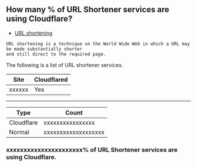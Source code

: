## How many % of URL Shortener services are using Cloudflare?


- [URL shortening](https://en.wikipedia.org/wiki/URL_shortening)
```
URL shortening is a technique on the World Wide Web in which a URL may be made substantially shorter
and still direct to the required page.
```


The following is a list of URL shortener services.


| Site | Cloudflared |
| --- | --- |
| xxxxxx | Yes |


-----

| Type | Count |
| --- | --- | 
| Cloudflare | xxxxxxxxxxxxxxxx |
| Normal | xxxxxxxxxxxxxxxxxxx |


### xxxxxxxxxxxxxxxxxxxxxx% of URL Shortener services are using Cloudflare.
